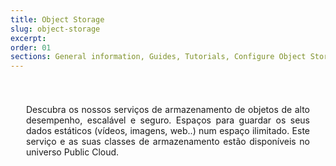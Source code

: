 ```yaml
---
title: Object Storage
slug: object-storage
excerpt:
order: 01
sections: General information, Guides, Tutorials, Configure Object Storage with your solutions, Cold Archive Storage Class Specifics, OpenStack Swift Storage Class Specifics, OpenStack Swift Archive Storage Class Specifics
---
```


<style>
#page {
  display: flex !important;
  flex-direction:column-reverse !important;
}
#customProductIndex {
padding:25px;
}
#customProductIndex p {
text-align:justify;
}

</style>

<div id="customProductIndex">

<p>Descubra os nossos serviços de armazenamento de objetos de alto desempenho, escalável e seguro. Espaços para guardar os seus dados estáticos (vídeos, imagens, web..) num espaço ilimitado. Este serviço e as suas classes de armazenamento estão disponíveis no universo Public Cloud.</p>

</div>

